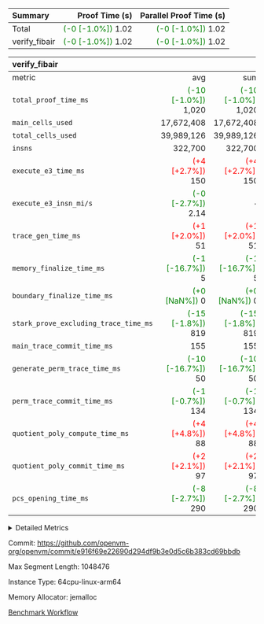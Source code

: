 | Summary | Proof Time (s) | Parallel Proof Time (s) |
|:---|---:|---:|
| Total | <span style='color: green'>(-0 [-1.0%])</span> 1.02 | <span style='color: green'>(-0 [-1.0%])</span> 1.02 |
| verify_fibair | <span style='color: green'>(-0 [-1.0%])</span> 1.02 | <span style='color: green'>(-0 [-1.0%])</span> 1.02 |


| verify_fibair |||||
|:---|---:|---:|---:|---:|
|metric|avg|sum|max|min|
| `total_proof_time_ms ` | <span style='color: green'>(-10 [-1.0%])</span> 1,020 | <span style='color: green'>(-10 [-1.0%])</span> 1,020 | <span style='color: green'>(-10 [-1.0%])</span> 1,020 | <span style='color: green'>(-10 [-1.0%])</span> 1,020 |
| `main_cells_used     ` |  17,672,408 |  17,672,408 |  17,672,408 |  17,672,408 |
| `total_cells_used    ` |  39,989,126 |  39,989,126 |  39,989,126 |  39,989,126 |
| `insns               ` |  322,700 |  322,700 |  322,700 |  322,700 |
| `execute_e3_time_ms  ` | <span style='color: red'>(+4 [+2.7%])</span> 150 | <span style='color: red'>(+4 [+2.7%])</span> 150 | <span style='color: red'>(+4 [+2.7%])</span> 150 | <span style='color: red'>(+4 [+2.7%])</span> 150 |
| `execute_e3_insn_mi/s` | <span style='color: green'>(-0 [-2.7%])</span> 2.14 | -          | <span style='color: green'>(-0 [-2.7%])</span> 2.14 | <span style='color: green'>(-0 [-2.7%])</span> 2.14 |
| `trace_gen_time_ms   ` | <span style='color: red'>(+1 [+2.0%])</span> 51 | <span style='color: red'>(+1 [+2.0%])</span> 51 | <span style='color: red'>(+1 [+2.0%])</span> 51 | <span style='color: red'>(+1 [+2.0%])</span> 51 |
| `memory_finalize_time_ms` | <span style='color: green'>(-1 [-16.7%])</span> 5 | <span style='color: green'>(-1 [-16.7%])</span> 5 | <span style='color: green'>(-1 [-16.7%])</span> 5 | <span style='color: green'>(-1 [-16.7%])</span> 5 |
| `boundary_finalize_time_ms` | <span style='color: green'>(+0 [NaN%])</span> 0 | <span style='color: green'>(+0 [NaN%])</span> 0 | <span style='color: green'>(+0 [NaN%])</span> 0 | <span style='color: green'>(+0 [NaN%])</span> 0 |
| `stark_prove_excluding_trace_time_ms` | <span style='color: green'>(-15 [-1.8%])</span> 819 | <span style='color: green'>(-15 [-1.8%])</span> 819 | <span style='color: green'>(-15 [-1.8%])</span> 819 | <span style='color: green'>(-15 [-1.8%])</span> 819 |
| `main_trace_commit_time_ms` |  155 |  155 |  155 |  155 |
| `generate_perm_trace_time_ms` | <span style='color: green'>(-10 [-16.7%])</span> 50 | <span style='color: green'>(-10 [-16.7%])</span> 50 | <span style='color: green'>(-10 [-16.7%])</span> 50 | <span style='color: green'>(-10 [-16.7%])</span> 50 |
| `perm_trace_commit_time_ms` | <span style='color: green'>(-1 [-0.7%])</span> 134 | <span style='color: green'>(-1 [-0.7%])</span> 134 | <span style='color: green'>(-1 [-0.7%])</span> 134 | <span style='color: green'>(-1 [-0.7%])</span> 134 |
| `quotient_poly_compute_time_ms` | <span style='color: red'>(+4 [+4.8%])</span> 88 | <span style='color: red'>(+4 [+4.8%])</span> 88 | <span style='color: red'>(+4 [+4.8%])</span> 88 | <span style='color: red'>(+4 [+4.8%])</span> 88 |
| `quotient_poly_commit_time_ms` | <span style='color: red'>(+2 [+2.1%])</span> 97 | <span style='color: red'>(+2 [+2.1%])</span> 97 | <span style='color: red'>(+2 [+2.1%])</span> 97 | <span style='color: red'>(+2 [+2.1%])</span> 97 |
| `pcs_opening_time_ms ` | <span style='color: green'>(-8 [-2.7%])</span> 290 | <span style='color: green'>(-8 [-2.7%])</span> 290 | <span style='color: green'>(-8 [-2.7%])</span> 290 | <span style='color: green'>(-8 [-2.7%])</span> 290 |



<details>
<summary>Detailed Metrics</summary>

|  | verify_program_compile_ms | total_cells | stark_prove_excluding_trace_time_ms | quotient_poly_compute_time_ms | quotient_poly_commit_time_ms | perm_trace_commit_time_ms | pcs_opening_time_ms | main_trace_commit_time_ms | app proof_time_ms |
| --- | --- | --- | --- | --- | --- | --- | --- | --- |
|  | 7 | 65,536 | 37 | 1 | 6 | 0 | 21 | 7 | 2,081 | 

| air_name | rows | quotient_deg | main_cols | interactions | constraints | cells |
| --- | --- | --- | --- | --- | --- | --- |
| AccessAdapterAir<2> |  | 2 |  | 5 | 12 |  | 
| AccessAdapterAir<4> |  | 2 |  | 5 | 12 |  | 
| AccessAdapterAir<8> |  | 2 |  | 5 | 12 |  | 
| FibonacciAir | 32,768 | 1 | 2 |  | 5 | 65,536 | 
| FriReducedOpeningAir |  | 2 |  | 39 | 71 |  | 
| JalRangeCheckAir |  | 2 |  | 9 | 14 |  | 
| NativePoseidon2Air<BabyBearParameters>, 1> |  | 2 |  | 136 | 572 |  | 
| PhantomAir |  | 2 |  | 3 | 5 |  | 
| ProgramAir |  | 1 |  | 1 | 4 |  | 
| VariableRangeCheckerAir |  | 1 |  | 1 | 4 |  | 
| VmAirWrapper<AluNativeAdapterAir, FieldArithmeticCoreAir> |  | 2 |  | 15 | 27 |  | 
| VmAirWrapper<BranchNativeAdapterAir, BranchEqualCoreAir<1> |  | 2 |  | 11 | 25 |  | 
| VmAirWrapper<NativeAdapterAir<2, 0>, PublicValuesCoreAir> |  | 2 |  | 11 | 29 |  | 
| VmAirWrapper<NativeLoadStoreAdapterAir<1>, NativeLoadStoreCoreAir<1> |  | 2 |  | 15 | 20 |  | 
| VmAirWrapper<NativeLoadStoreAdapterAir<4>, NativeLoadStoreCoreAir<4> |  | 2 |  | 15 | 20 |  | 
| VmAirWrapper<NativeVectorizedAdapterAir<4>, FieldExtensionCoreAir> |  | 2 |  | 15 | 27 |  | 
| VmConnectorAir |  | 2 |  | 5 | 11 |  | 
| VolatileBoundaryAir |  | 2 |  | 7 | 19 |  | 

| group | trace_gen_time_ms | total_proof_time_ms | total_cells_used | total_cells | system_trace_gen_time_ms | stark_prove_excluding_trace_time_ms | single_trace_gen_time_ms | quotient_poly_compute_time_ms | quotient_poly_commit_time_ms | perm_trace_commit_time_ms | pcs_opening_time_ms | memory_finalize_time_ms | main_trace_commit_time_ms | main_cells_used | insns | generate_perm_trace_time_ms | fri.log_blowup | execute_e3_time_ms | execute_e3_insn_mi/s | boundary_finalize_time_ms |
| --- | --- | --- | --- | --- | --- | --- | --- | --- | --- | --- | --- | --- | --- | --- | --- | --- | --- | --- | --- | --- |
| verify_fibair | 51 | 1,020 | 39,989,126 | 62,474,410 | 51 | 819 | 2 | 88 | 97 | 134 | 290 | 5 | 155 | 17,672,408 | 322,700 | 50 | 1 | 150 | 2.14 | 0 | 

| group | air_name | rows | prep_cols | perm_cols | main_cols | cells |
| --- | --- | --- | --- | --- | --- | --- |
| verify_fibair | AccessAdapterAir<2> | 131,072 |  | 16 | 11 | 3,538,944 | 
| verify_fibair | AccessAdapterAir<4> | 65,536 |  | 16 | 13 | 1,900,544 | 
| verify_fibair | AccessAdapterAir<8> | 128 |  | 16 | 17 | 4,224 | 
| verify_fibair | FriReducedOpeningAir | 2,048 |  | 84 | 27 | 227,328 | 
| verify_fibair | JalRangeCheckAir | 32,768 |  | 28 | 12 | 1,310,720 | 
| verify_fibair | NativePoseidon2Air<BabyBearParameters>, 1> | 32,768 |  | 312 | 398 | 23,265,280 | 
| verify_fibair | PhantomAir | 16,384 |  | 12 | 6 | 294,912 | 
| verify_fibair | ProgramAir | 8,192 |  | 8 | 10 | 147,456 | 
| verify_fibair | VariableRangeCheckerAir | 262,144 | 2 | 8 | 1 | 2,359,296 | 
| verify_fibair | VmAirWrapper<AluNativeAdapterAir, FieldArithmeticCoreAir> | 262,144 |  | 36 | 29 | 17,039,360 | 
| verify_fibair | VmAirWrapper<BranchNativeAdapterAir, BranchEqualCoreAir<1> | 32,768 |  | 28 | 23 | 1,671,168 | 
| verify_fibair | VmAirWrapper<NativeLoadStoreAdapterAir<1>, NativeLoadStoreCoreAir<1> | 65,536 |  | 40 | 21 | 3,997,696 | 
| verify_fibair | VmAirWrapper<NativeLoadStoreAdapterAir<4>, NativeLoadStoreCoreAir<4> | 32,768 |  | 40 | 27 | 2,195,456 | 
| verify_fibair | VmAirWrapper<NativeVectorizedAdapterAir<4>, FieldExtensionCoreAir> | 32,768 |  | 36 | 38 | 2,424,832 | 
| verify_fibair | VmConnectorAir | 2 | 1 | 16 | 5 | 42 | 
| verify_fibair | VolatileBoundaryAir | 65,536 |  | 20 | 12 | 2,097,152 | 

| group | trace_height_constraint | weighted_sum | threshold |
| --- | --- | --- | --- |
| verify_fibair | 0 | 1,085,444 | 2,013,265,921 | 
| verify_fibair | 1 | 5,411,200 | 2,013,265,921 | 
| verify_fibair | 2 | 542,722 | 2,013,265,921 | 
| verify_fibair | 3 | 5,476,612 | 2,013,265,921 | 
| verify_fibair | 4 | 65,536 | 2,013,265,921 | 
| verify_fibair | 5 | 12,851,850 | 2,013,265,921 | 

| trace_height_constraint | threshold |
| --- | --- |
| 0 | 2,013,265,921 | 

</details>


Commit: https://github.com/openvm-org/openvm/commit/e916f69e22690d294df9b3e0d5c6b383cd69bbdb

Max Segment Length: 1048476

Instance Type: 64cpu-linux-arm64

Memory Allocator: jemalloc

[Benchmark Workflow](https://github.com/openvm-org/openvm/actions/runs/16762188991)

